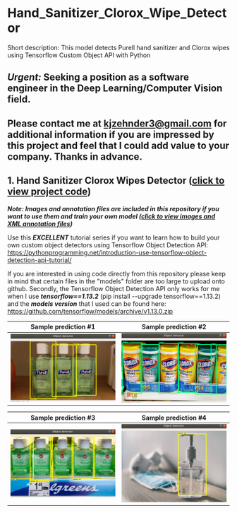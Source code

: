 # Hand_Sanitizer_Clorox_Wipe_Detector
Short description: This model detects Purell hand sanitizer and Clorox wipes using Tensorflow Custom Object API with Python

## ***Urgent:*** Seeking a position as a software engineer in the Deep Learning/Computer Vision field. 

## Please contact me at kjzehnder3@gmail.com for additional information if you are impressed by this project and feel that I could add value to your company. Thanks in advance.

## 1. Hand Sanitizer Clorox Wipes Detector ([click to view project code](SANITIZER/))

***Note: Images and annotation files are included in this repository if you want to use them and train your own model ([click to view images and XML annotation files](SANITIZER/images))*** 

Use this ***EXCELLENT*** tutorial series if you want to learn how to build your own custom object detectors using Tensorflow Object Detection API: https://pythonprogramming.net/introduction-use-tensorflow-object-detection-api-tutorial/

If you are interested in using code directly from this repository please keep in mind that certain files in the "models" folder are too large to upload onto github. Secondly, the Tensorflow Object Detection API only works for me when I use ***tensorflow==1.13.2*** (pip install --upgrade tensorflow==1.13.2) and the ***models version*** that I used can be found here: https://github.com/tensorflow/models/archive/v1.13.0.zip 

 Sample prediction #1      |  Sample prediction #2
:-------------------------:|:-------------------------:
![alt-text-1](docs/jpegs/sanitizer/usage2.png "title-1") | ![alt-text-2](docs/jpegs/sanitizer/usage1.png "title-2")

 Sample prediction #3      |  Sample prediction #4 
:-------------------------:|:-------------------------:
![alt-text-1](docs/jpegs/sanitizer/usage3.png "title-1") | ![alt-text-2](docs/jpegs/sanitizer/usage4.png "title-2")

